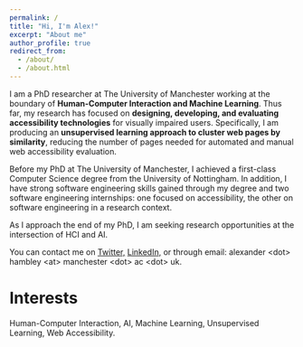 ```yaml
---
permalink: /
title: "Hi, I'm Alex!"
excerpt: "About me"
author_profile: true
redirect_from: 
  - /about/
  - /about.html
---
```


I am a PhD researcher at The University of Manchester working at the boundary of **Human-Computer Interaction and Machine Learning**. Thus far, my research has focused on **designing, developing, and evaluating accessibility technologies** for visually impaired users. Specifically, I am producing an **unsupervised learning approach to cluster web pages by similarity**, reducing the number of pages needed for automated and manual web accessibility evaluation. 

Before my PhD at The University of Manchester, I achieved a first-class Computer Science degree from the University of Nottingham. In addition, I have strong software engineering skills gained through my degree and two software engineering internships: one focused on accessibility, the other on software engineering in a research context.

As I approach the end of my PhD, I am seeking research opportunities at the intersection of HCI and AI.

You can contact me on <a href="https://twitter.com/alexhambley1" target="_blank">Twitter,</a> <a href="https://www.linkedin.com/in/alexanderhambley/" target="_blank">LinkedIn,</a> or through email: alexander &lt;dot&gt; hambley &lt;at&gt; manchester &lt;dot&gt; ac &lt;dot&gt; uk.

Interests
======
Human-Computer Interaction, AI, Machine Learning, Unsupervised Learning, Web Accessibility.